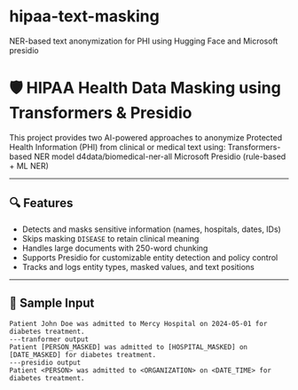 # hipaa-text-masking
 NER-based text anonymization for PHI using Hugging Face and Microsoft presidio
# 🛡️ HIPAA Health Data Masking using Transformers & Presidio

This project provides two AI-powered approaches to anonymize Protected Health Information (PHI) from clinical or medical text using:
Transformers-based NER model d4data/biomedical-ner-all
Microsoft Presidio (rule-based + ML NER)

---

## 🔍 Features

- Detects and masks sensitive information (names, hospitals, dates, IDs)
- Skips masking `DISEASE` to retain clinical meaning
- Handles large documents with 250-word chunking
- Supports Presidio for customizable entity detection and policy control
- Tracks and logs entity types, masked values, and text positions

---

## 🧪 Sample Input

```text
Patient John Doe was admitted to Mercy Hospital on 2024-05-01 for diabetes treatment.
---tranformer output
Patient [PERSON_MASKED] was admitted to [HOSPITAL_MASKED] on [DATE_MASKED] for diabetes treatment.
---presidio output
Patient <PERSON> was admitted to <ORGANIZATION> on <DATE_TIME> for diabetes treatment.
